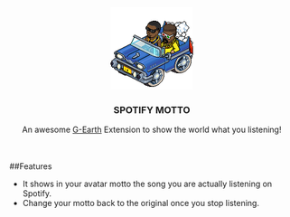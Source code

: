 
<br />
<div align="center">
    <img src="SpotifyMotto/resources/hiphopcar.gif" alt="Logo">

  <h3 align="center">SPOTIFY MOTTO</h3>

  <p align="center">
    An awesome <a href="https://github.com/sirjonasxx/G-Earth">G-Earth</a> Extension to show the world what you listening!
    <br />
    <br />
    <br />
  </p>

</div>

##Features

* It shows in your avatar motto the song you are actually listening on Spotify.
* Change your motto back to the original once you stop listening.

##


